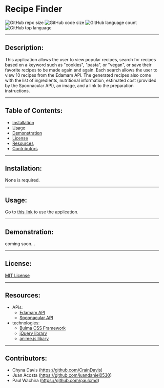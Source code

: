 # Recipe Finder
  ![GitHub repo size](https://img.shields.io/github/repo-size/CrainDavis/RecipeFinder?style=for-the-badge) ![GitHub code size](https://img.shields.io/github/languages/code-size/CrainDavis/RecipeFinder?color=gold&style=for-the-badge) ![GitHub language count](https://img.shields.io/github/languages/count/CrainDavis/RecipeFinder?color=green&style=for-the-badge) ![GitHub top language](https://img.shields.io/github/languages/top/CrainDavis/RecipeFinder?color=red&style=for-the-badge)

---

## Description:
This application allows the user to view popular recipes, search for recipes based on a keyword such as "cookies", "pasta", or "vegan", or save their favorite recipes to be made again and again. Each search allows the user to view 10 recipes from the Edamam API. The generated recipes also come with the list of ingredients, nutritional information, estimated cost (provided by the Spoonacular API), an image, and a link to the preparation instructions. 

---

## Table of Contents:
* [Installation](#installation)
* [Usage](#usage)
* [Demonstration](#demonstration)
* [License](#license)
* [Resources](#resources)
* [Contributors](#contributors)

---

## Installation:
None is required.

---

## Usage:
Go to [this link](https://juandaniel0530.github.io/RecipeFinder/) to use the application.

---

## Demonstration:
coming soon...

---

## License:
[MIT License](https://opensource.org/licenses/MIT)

---

## Resources:
* APIs:
  * [Edamam API](https://developer.edamam.com/)
  * [Spoonacular API](https://spoonacular.com/food-api)
* technologies:
  * [Bulma CSS Framework](https://bulma.io/documentation/overview/start/)
  * [jQuery library](https://jquery.com/)
  * [anime.js libary](https://animejs.com/)

---

## Contributors:
* Chyna Davis (https://github.com/CrainDavis)
* Juan Acosta (https://github.com/juandaniel0530)
* Paul Wachira (https://github.com/paulcmd)